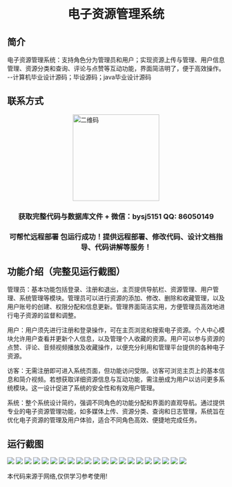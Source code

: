 <p><h1 align="center">电子资源管理系统</h1></p>

## 简介
电子资源管理系统：支持角色分为管理员和用户；实现资源上传与管理、用户信息管理、资源分类和查询、评论与点赞等互动功能，界面简洁明了，便于高效操作。    --计算机毕业设计源码；毕设源码；java毕业设计源码


## 联系方式
<img src="https://bs-1329754181.cos.ap-shanghai.myqcloud.com/wx.jpg" alt="二维码" style="display: block; margin: 0 auto;" width="200px">
<p><h3 align="center">获取完整代码与数据库文件 + 微信：bysj5151 QQ: 86050149</h3></p>
<p><h3 align="center">可帮忙远程部署 包运行成功！提供远程部署、修改代码、设计文档指导、代码讲解等服务！</h3></p>

## 功能介绍（完整见运行截图）
管理员：基本功能包括登录、注册和退出，主页提供导航栏、资源管理、用户管理、系统管理等模块。管理员可以进行资源的添加、修改、删除和收藏管理，以及用户账号的创建、权限分配和信息更新。管理界面简洁实用，方便管理员高效地进行电子资源的监督和调整。

用户：用户须先进行注册和登录操作，可在主页浏览和搜索电子资源。个人中心模块允许用户查看并更新个人信息，以及管理个人收藏的资源。用户可以参与资源的点赞、评论、音频视频播放及收藏操作，以便充分利用和管理平台提供的各种电子资源。

访客：无需注册即可进入系统页面，但功能访问受限。访客可浏览主页上的基本信息和简介视频。若想获取详细资源信息与互动功能，需注册成为用户以访问更多系统模块。这一设计促进了系统的安全性和有效用户管理。

系统：整个系统设计简约，强调不同角色的功能分配和界面的直观导航。通过提供专业的电子资源管理功能，如多媒体上传、资源分类、查询和日志管理，系统旨在优化电子资源的管理及用户体验，适合不同角色高效、便捷地完成任务。


## 运行截图
![](https://bs-1329754181.cos.ap-shanghai.myqcloud.com/ssm/ElectronicResourceManagementSystem/img/001.jpg)
![](https://bs-1329754181.cos.ap-shanghai.myqcloud.com/ssm/ElectronicResourceManagementSystem/img/002.jpg)
![](https://bs-1329754181.cos.ap-shanghai.myqcloud.com/ssm/ElectronicResourceManagementSystem/img/003.jpg)
![](https://bs-1329754181.cos.ap-shanghai.myqcloud.com/ssm/ElectronicResourceManagementSystem/img/004.jpg)
![](https://bs-1329754181.cos.ap-shanghai.myqcloud.com/ssm/ElectronicResourceManagementSystem/img/005.jpg)
![](https://bs-1329754181.cos.ap-shanghai.myqcloud.com/ssm/ElectronicResourceManagementSystem/img/006.jpg)
![](https://bs-1329754181.cos.ap-shanghai.myqcloud.com/ssm/ElectronicResourceManagementSystem/img/007.jpg)
![](https://bs-1329754181.cos.ap-shanghai.myqcloud.com/ssm/ElectronicResourceManagementSystem/img/008.jpg)
![](https://bs-1329754181.cos.ap-shanghai.myqcloud.com/ssm/ElectronicResourceManagementSystem/img/009.jpg)
![](https://bs-1329754181.cos.ap-shanghai.myqcloud.com/ssm/ElectronicResourceManagementSystem/img/010.jpg)
![](https://bs-1329754181.cos.ap-shanghai.myqcloud.com/ssm/ElectronicResourceManagementSystem/img/011.jpg)
![](https://bs-1329754181.cos.ap-shanghai.myqcloud.com/ssm/ElectronicResourceManagementSystem/img/012.jpg)
![](https://bs-1329754181.cos.ap-shanghai.myqcloud.com/ssm/ElectronicResourceManagementSystem/img/013.jpg)
![](https://bs-1329754181.cos.ap-shanghai.myqcloud.com/ssm/ElectronicResourceManagementSystem/img/014.jpg)
![](https://bs-1329754181.cos.ap-shanghai.myqcloud.com/ssm/ElectronicResourceManagementSystem/img/015.jpg)
![](https://bs-1329754181.cos.ap-shanghai.myqcloud.com/ssm/ElectronicResourceManagementSystem/img/016.jpg)
![](https://bs-1329754181.cos.ap-shanghai.myqcloud.com/ssm/ElectronicResourceManagementSystem/img/017.jpg)
![](https://bs-1329754181.cos.ap-shanghai.myqcloud.com/ssm/ElectronicResourceManagementSystem/img/018.jpg)
![](https://bs-1329754181.cos.ap-shanghai.myqcloud.com/ssm/ElectronicResourceManagementSystem/img/019.jpg)
![](https://bs-1329754181.cos.ap-shanghai.myqcloud.com/ssm/ElectronicResourceManagementSystem/img/020.jpg)
![](https://bs-1329754181.cos.ap-shanghai.myqcloud.com/ssm/ElectronicResourceManagementSystem/img/021.jpg)

<p>本代码来源于网络,仅供学习参考使用!</p>
